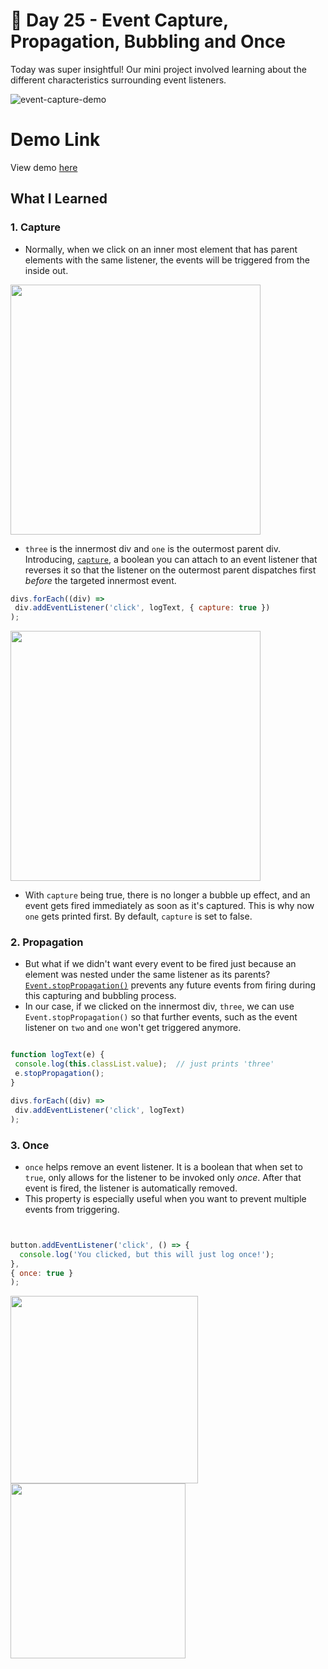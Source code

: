 # 💭 Day 25 - Event Capture, Propagation, Bubbling and Once

Today was super insightful! Our mini project involved learning about the different characteristics surrounding event listeners. 

![event-capture-demo](https://i.ibb.co/P1k01R8/Screen-Shot-2021-05-14-at-5-59-34-PM.png)

# Demo Link
View demo [here](https://sandaiiyahh.github.io/JavaScript30/25-Event%20Capture,%20Propagation,%20Bubbling%20and%20Once/index.html)

## What I Learned

### 1. Capture
  - Normally, when we click on an inner most element that has parent elements with the same listener, the events will be triggered from the inside out.
  <img src="https://i.ibb.co/xq8LYnJ/Screen-Shot-2021-05-14-at-6-20-17-PM.png" width="400" />
  

   - `three` is the innermost div and `one` is the outermost parent div. Introducing, [`capture`](https://developer.mozilla.org/en-US/docs/Web/API/EventTarget/addEventListener), a boolean you can attach to an event listener that reverses it so that the listener on the outermost parent dispatches first *before* the targeted innermost event.
   
 ```javascript
divs.forEach((div) =>
  div.addEventListener('click', logText, { capture: true })
);
 
 ```
   
  <img src="https://i.ibb.co/M8Wt2X9/Screen-Shot-2021-05-14-at-6-26-05-PM.png" width="400" />

  - With `capture` being true, there is no longer a bubble up effect, and an event gets fired immediately as soon as it's captured. This is why now `one` gets printed first. By default, `capture` is set to false.
  
### 2. Propagation
  - But what if we didn't want every event to be fired just because an element was nested under the same listener as its parents? [`Event.stopPropagation()`](https://developer.mozilla.org/en-US/docs/Web/API/Event/stopPropagation) prevents any future events from firing during this capturing and bubbling process.
  - In our case, if we clicked on the innermost div, `three`, we can use `Event.stopPropagation()` so that further events, such as the event listener on `two` and `one` won't get triggered anymore. 
    
 ```javascript

function logText(e) {
  console.log(this.classList.value);  // just prints 'three'
  e.stopPropagation(); 
}

divs.forEach((div) =>
  div.addEventListener('click', logText)
);
 
 ```
 
### 3. Once
 - `once` helps remove an event listener. It is a boolean that when set to `true`, only allows for the listener to be invoked only *once*. After that event is fired, the listener is automatically removed.
 - This property is especially useful when you want to prevent multiple events from triggering. 
 
  ```javascript
  

button.addEventListener('click', () => {
    console.log('You clicked, but this will just log once!');
  },
  { once: true }
);

 ```
 
 <img src="https://i.ibb.co/FKkgxmG/Screen-Shot-2021-05-14-at-6-47-52-PM.png" width="300" /> <img src="https://i.ibb.co/KrcgRf6/Screen-Shot-2021-05-14-at-6-48-19-PM.png" width="280" /> 
 

 
    
    
    
    
    
    
    
    
    
  
